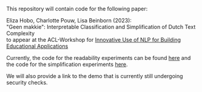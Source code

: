 This repository will contain code for the following paper:

Eliza Hobo, Charlotte Pouw, Lisa Beinborn (2023):<br>
"Geen makkie": Interpretable Classification and Simplification of Dutch Text Complexity <br>
to appear at the ACL-Workshop for [Innovative Use of NLP for Building Educational Applications](https://sig-edu.org/bea/2023)

Currently, the code for the readability experiments can be found [here](https://github.com/beinborn/InTeAM) and the code for the simplification experiments [here](https://github.com/Amsterdam-Internships/Readability-Lexical-Simplification).

We will also provide a link to the demo that is currently still undergoing security checks. 
